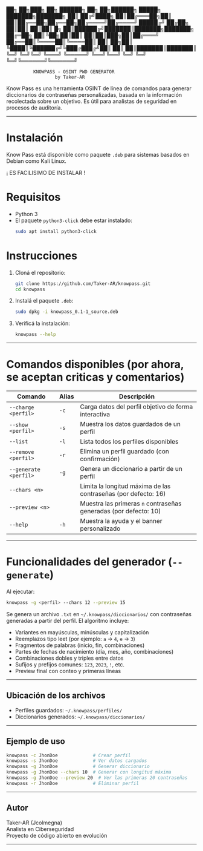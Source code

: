 
██╗  ██╗███╗   ██╗ ██████╗ ██╗    ██╗██████╗  █████╗ ███████╗███████╗
██║ ██╔╝████╗  ██║██╔═══██╗██║    ██║██╔══██╗██╔══██╗██╔════╝██╔════╝
█████╔╝ ██╔██╗ ██║██║   ██║██║ █╗ ██║██████╔╝███████║███████╗███████╗
██╔═██╗ ██║╚██╗██║██║   ██║██║███╗██║██╔═══╝ ██╔══██║╚════██║╚════██║
██║  ██╗██║ ╚████║╚██████╔╝╚███╔███╔╝██║     ██║  ██║███████║███████║
╚═╝  ╚═╝╚═╝  ╚═══╝ ╚═════╝  ╚══╝╚══╝ ╚═╝     ╚═╝  ╚═╝╚══════╝╚══════╝

              KNOWPASS - OSINT PWD GENERATOR
                      by Taker-AR
                      
Know Pass es una herramienta OSINT de línea de comandos para generar diccionarios de contraseñas personalizadas, basada en la información recolectada sobre un objetivo. Es útil para analistas de seguridad en procesos de auditoría.

---

# Instalación

Know Pass está disponible como paquete `.deb` para sistemas basados en Debian como Kali Linux.

¡ ES FACILISIMO DE INSTALAR !

# Requisitos

- Python 3
- El paquete `python3-click` debe estar instalado:
  ```bash
  sudo apt install python3-click
  ```

# Instrucciones

1. Cloná el repositorio:
   ```bash
   git clone https://github.com/Taker-AR/knowpass.git
   cd knowpass
   ```

2. Instalá el paquete `.deb`:
   ```bash
   sudo dpkg -i knowpass_0.1-1_source.deb
   ```

3. Verificá la instalación:
   ```bash
   knowpass --help
   ```

---

# Comandos disponibles (por ahora, se aceptan criticas y comentarios)

| Comando               | Alias | Descripción                                                        |
|-----------------------|-------|--------------------------------------------------------------------|
| `--charge <perfil>`   | `-c`  | Carga datos del perfil objetivo de forma interactiva              |
| `--show <perfil>`     | `-s`  | Muestra los datos guardados de un perfil                          |
| `--list`              | `-l`  | Lista todos los perfiles disponibles                              |
| `--remove <perfil>`   | `-r`  | Elimina un perfil guardado (con confirmación)                     |
| `--generate <perfil>` | `-g`  | Genera un diccionario a partir de un perfil                       |
| `--chars <n>`         |       | Limita la longitud máxima de las contraseñas (por defecto: 16)    |
| `--preview <n>`       |       | Muestra las primeras `n` contraseñas generadas (por defecto: 10)  |
| `--help`              | `-h`  | Muestra la ayuda y el banner personalizado                        |

---

# Funcionalidades del generador (`--generate`)

Al ejecutar:

```bash
knowpass -g <perfil> --chars 12 --preview 15
```

Se genera un archivo `.txt` en `~/.knowpass/diccionarios/` con contraseñas generadas a partir del perfil. El algoritmo incluye:

- Variantes en mayúsculas, minúsculas y capitalización
- Reemplazos tipo leet (por ejemplo: `a` → `4`, `e` → `3`)
- Fragmentos de palabras (inicio, fin, combinaciones)
- Partes de fechas de nacimiento (día, mes, año, combinaciones)
- Combinaciones dobles y triples entre datos
- Sufijos y prefijos comunes: `123`, `2023`, `!`, etc.
- Preview final con conteo y primeras líneas

---

## Ubicación de los archivos

- Perfiles guardados: `~/.knowpass/perfiles/`
- Diccionarios generados: `~/.knowpass/diccionarios/`

---

## Ejemplo de uso

```bash
knowpass -c JhonDoe             # Crear perfil
knowpass -s JhonDoe             # Ver datos cargados
knowpass -g JhonDoe             # Generar diccionario
knowpass -g JhonDoe --chars 10  # Generar con longitud máxima
knowpass -g JhonDoe --preview 20  # Ver las primeras 20 contraseñas
knowpass -r JhonDoe             # Eliminar perfil
```

---

## Autor

Taker-AR (Jcolmegna)  
Analista en Ciberseguridad  
Proyecto de código abierto en evolución

---

